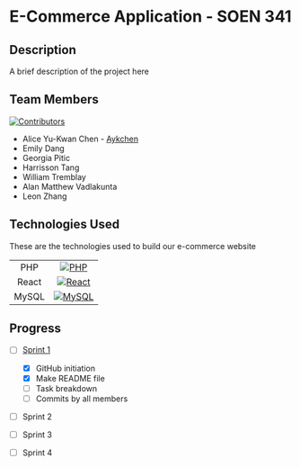 # E-Commerce Application - SOEN 341

## Description
A brief description of the project here

## Team Members
[![Contributors][contributors-shield]][contributors-url]
- Alice Yu-Kwan Chen - [Aykchen](https://github.com/Aykchen)
- Emily Dang
- Georgia Pitic
- Harrisson Tang
- William Tremblay
- Alan Matthew Vadlakunta
- Leon Zhang

## Technologies Used
These are the technologies used to build our e-commerce website

|   |  |
| :---: | :---: |
| PHP   | [![PHP][php-shield]](https://www.php.net/)  |
| React | [![React][react-shield]](https://reactjs.org/)  |
| MySQL  | [![MySQL][mysql-shield]](https://www.mysql.com/)  |


## Progress
- [ ] [Sprint 1](https://moodle.concordia.ca/moodle/pluginfile.php/5314863/mod_assign/introattachment/0/SOEN%20341%20Project%20Description%20and%20Sprint%201.docx?forcedownload=1)
  - [x] GitHub initiation
  - [x] Make README file
  - [ ] Task breakdown
  - [ ] Commits by all members

- [ ] Sprint 2
- [ ] Sprint 3
- [ ] Sprint 4


<!-- Links for buttons -->
[contributors-shield]: https://img.shields.io/github/contributors/Its-Alann/groupD-soen341project2022.svg?style=for-the-badge
[contributors-url]: https://github.com/Its-Alann/groupD-soen341project2022/graphs/contributors
[php-shield]: https://img.shields.io/badge/PHP-777BB4?style=for-the-badge&logo=php&logoColor=white
[react-shield]: https://img.shields.io/badge/React-20232A?style=for-the-badge&logo=react&logoColor=61DAFB
[mysql-shield]: https://img.shields.io/badge/MySQL-005C84?style=for-the-badge&logo=mysql&logoColor=white
